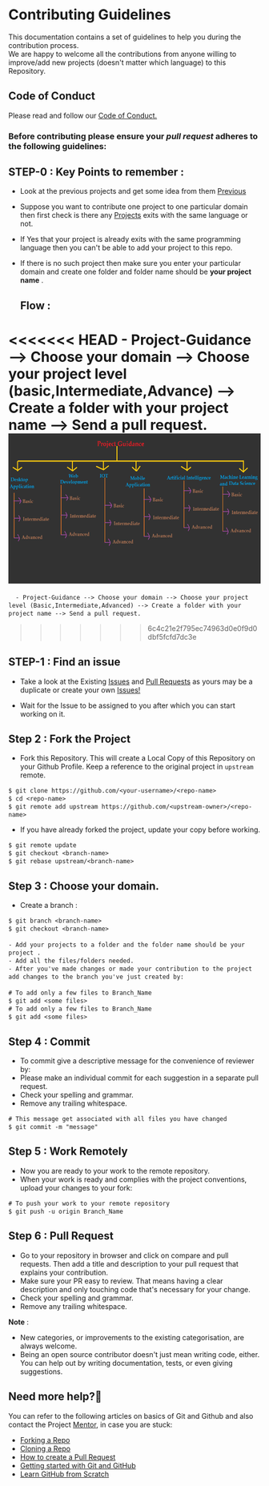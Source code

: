 # Contributing Guidelines  

This documentation contains a set of guidelines to help you during the contribution process.   
We are happy to welcome all the contributions from anyone willing to improve/add new projects (doesn't matter which language) to this Repository.

Code of Conduct
---------------

Please read and follow our [Code of Conduct.](https://github.com/Kushal997-das/Project-Guidance/blob/main/CODE_OF_CONDUCT.md)

### Before contributing please ensure your ***_pull request_*** adheres to the following guidelines:


## STEP-0 : Key Points to remember :
  - Look at the previous projects and get some idea from them [Previous](https://github.com/Kushal997-das/Project-Guidance)
  - Suppose you want to contribute one project to one particular domain then first check is there any [Projects](https://github.com/Kushal997-das/Project-Guidance) exits with the same language or not.
  - If Yes that your project is already exits with the same programming language then you can't be able to add your project to this repo. 
  - If there is no such project then make sure you enter your particular domain and create one folder and folder name should be **your project name** .
  
    ## **Flow** :
<<<<<<< HEAD
      - Project-Guidance --> Choose your domain --> Choose your project level (basic,Intermediate,Advance) --> Create a folder with your project name --> Send a pull request.
  <img align="center" alt="png" height='300px' width="800px" src="https://github.com/Kushal997-das/Project-Guidance/blob/main/Documents/official%20sructure%20tree.png" />   
=======
      - Project-Guidance --> Choose your domain --> Choose your project level (Basic,Intermediate,Advanced) --> Create a folder with your project name --> Send a pull request.
>>>>>>> 6c4c21e2f795ec74963d0e0f9d0dbf5fcfd7dc3e
       
 
## STEP-1 : Find an issue
  - Take a look at the Existing [Issues](https://github.com/Kushal997-das/Project-Guidance/issues) and [Pull Requests](https://github.com/Kushal997-das/Project-Guidance/pulls) as yours may be a duplicate  or create your own [Issues!](https://github.com/Kushal997-das/Project-Guidance/issues) 
  
  - Wait for the Issue to be assigned to you after which you can start working on it.
  
  
## Step 2 : Fork the Project  
- Fork this Repository. This will create a Local Copy of this Repository on your Github Profile. Keep a reference to the original project in `upstream` remote.  
 ```  
 $ git clone https://github.com/<your-username>/<repo-name>  
 $ cd <repo-name>  
 $ git remote add upstream https://github.com/<upstream-owner>/<repo-name>  
 ```  
 
 - If you have already forked the project, update your copy before working.  
 ```  
 $ git remote update  
 $ git checkout <branch-name>  
 $ git rebase upstream/<branch-name>  
 ```  
 
 ## Step 3 : Choose your domain.
- Create a branch  :
 ``` 
 $ git branch <branch-name>
 $ git checkout <branch-name>
 
 - Add your projects to a folder and the folder name should be your project .   
 - Add all the files/folders needed.  
 - After you've made changes or made your contribution to the project add changes to the branch you've just created by:

 # To add only a few files to Branch_Name
 $ git add <some files>
 # To add only a few files to Branch_Name
 $ git add <some files>
 ```
  
 
## Step 4 : Commit  
- To commit give a descriptive message for the convenience of reviewer by:  
- Please make an individual commit for each suggestion in a separate pull request.
- Check your spelling and grammar.
- Remove any trailing whitespace.
```
# This message get associated with all files you have changed  
$ git commit -m "message"  
```  

## Step 5 : Work Remotely  
- Now you are ready to your work to the remote repository.  
- When your work is ready and complies with the project conventions, upload your changes to your fork:  
  
 ```  
 # To push your work to your remote repository  
 $ git push -u origin Branch_Name  
 ```
 
 ## Step 6 : Pull Request  
- Go to your repository in browser and click on compare and pull requests. Then add a title and description to your pull request that explains your contribution.  
- Make sure your PR easy to review. That means having a clear description and only touching code that's necessary for your change.
- Check your spelling and grammar.
- Remove any trailing whitespace.

**Note** :
  - New categories, or improvements to the existing categorisation, are always welcome.
  - Being an open source contributor doesn't just mean writing code, either. You can help out by writing documentation, tests, or even giving suggestions.
  
## Need more help?🤔  
You can refer to the following articles on basics of Git and Github and also contact the Project [Mentor](https://github.com/Kushal997-das/), in case you are stuck:  
- [Forking a Repo](https://help.github.com/en/github/getting-started-with-github/fork-a-repo)  
- [Cloning a Repo](https://help.github.com/en/desktop/contributing-to-projects/creating-an-issue-or-pull-request)  
- [How to create a Pull Request](https://opensource.com/article/19/7/create-pull-request-github)  
- [Getting started with Git and GitHub](https://towardsdatascience.com/getting-started-with-git-and-github-6fcd0f2d4ac6)  
- [Learn GitHub from Scratch](https://www.youtube.com/watch?v=BCQHnlnPusY&list=PLozRqGzj97d02YjR5JVqDwN2K0cAiT7VK)  
  
  
